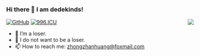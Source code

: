 ### Hi there 👋 I am dedekinds!

<img align="right" src="https://github-readme-stats.vercel.app/api?username=dedekinds&show_icons=true&icon_color=CE1D2D&text_color=718096&bg_color=ffffff&hide_title=true" />

[![GitHub](https://img.shields.io/badge/dynamic/json?logo=github&label=GitHub&labelColor=495867&color=495867&query=%24.data.totalSubs&url=https%3A%2F%2Fapi.spencerwoo.com%2Fsubstats%2F%3Fsource%3Dgithub%26queryKey%3Ddedekinds&style=flat-square)](https://github.com/dedekinds)
[![996.ICU](https://img.shields.io/badge/link-996.icu-red.svg)](https://996.icu) 



- 🤔 I’m a loser.
- 🌱 I do not want to be a loser.
- 📫 How to reach me: zhongzhanhuang@foxmail.com
